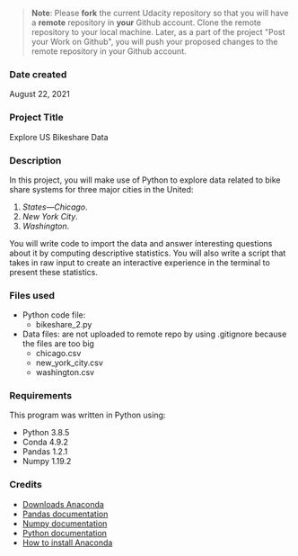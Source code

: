>**Note**: Please **fork** the current Udacity repository so that you will have a **remote** repository in **your** Github account. Clone the remote repository to your local machine. Later, as a part of the project "Post your Work on Github", you will push your proposed changes to the remote repository in your Github account.

### Date created
August 22, 2021

### Project Title
Explore US Bikeshare Data

### Description
In this project, you will make use of Python to explore data related to bike share systems for three major cities 
in the United: 
1. _States—Chicago_. 
2. _New York City_. 
3. _Washington_. 

You will write code to import the data and answer interesting questions about it by computing descriptive statistics. 
You will also write a script that takes in raw input to create an interactive experience in the terminal to present these statistics.

### Files used
* Python code file:
	* bikeshare_2.py
* Data files: are not uploaded to remote repo by using .gitignore because the files are too big
	* chicago.csv
	* new_york_city.csv
	* washington.csv
	
### Requirements
This program was written in Python using:
* Python 3.8.5	
* Conda 4.9.2
* Pandas 1.2.1
* Numpy 1.19.2
### Credits
* [Downloads Anaconda](https://www.anaconda.com/products/individual#Downloads)
* [Pandas documentation](https://pandas.pydata.org/docs/)
* [Numpy documentation](https://numpy.org/doc/)
* [Python documentation](https://docs.python.org/3/)
* [How to install Anaconda](https://docs.anaconda.com/anaconda/install/index.html)
